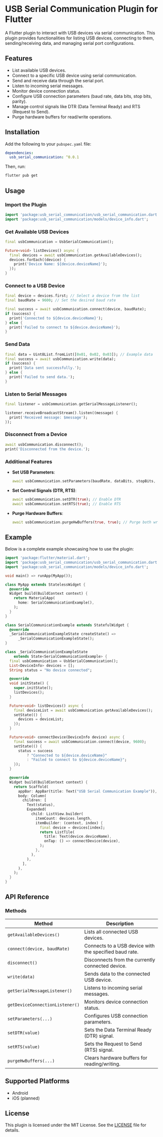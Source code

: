 
# USB Serial Communication Plugin for Flutter

A Flutter plugin to interact with USB devices via serial communication. This plugin provides functionalities for listing USB devices, connecting to them, sending/receiving data, and managing serial port configurations.

## Features

- List available USB devices.
- Connect to a specific USB device using serial communication.
- Send and receive data through the serial port.
- Listen to incoming serial messages.
- Monitor device connection status.
- Configure USB connection parameters (baud rate, data bits, stop bits, parity).
- Manage control signals like DTR (Data Terminal Ready) and RTS (Request to Send).
- Purge hardware buffers for read/write operations.

## Installation

Add the following to your `pubspec.yaml` file:

```yaml
dependencies:
  usb_serial_communication: ^0.0.1
```

Then, run:

```bash
flutter pub get
```

## Usage

### Import the Plugin

```dart
import 'package:usb_serial_communication/usb_serial_communication.dart';
import 'package:usb_serial_communication/models/device_info.dart';
```

### Get Available USB Devices

```dart
final usbCommunication = UsbSerialCommunication();

Future<void> listDevices() async {
  final devices = await usbCommunication.getAvailableDevices();
  devices.forEach((device) {
    print('Device Name: ${device.deviceName}');
  });
}
```

### Connect to a USB Device

```dart
final device = devices.first; // Select a device from the list
final baudRate = 9600; // Set the desired baud rate

final success = await usbCommunication.connect(device, baudRate);
if (success) {
  print('Connected to ${device.deviceName}');
} else {
  print('Failed to connect to ${device.deviceName}');
}
```

### Send Data

```dart
final data = Uint8List.fromList([0x01, 0x02, 0x03]); // Example data
final success = await usbCommunication.write(data);
if (success) {
  print('Data sent successfully.');
} else {
  print('Failed to send data.');
}
```

### Listen to Serial Messages

```dart
final listener = usbCommunication.getSerialMessageListener();

listener.receiveBroadcastStream().listen((message) {
  print('Received message: $message');
});
```

### Disconnect from a Device

```dart
await usbCommunication.disconnect();
print('Disconnected from the device.');
```

### Additional Features

- **Set USB Parameters**:
  ```dart
  await usbCommunication.setParameters(baudRate, dataBits, stopBits, parity);
  ```
- **Set Control Signals (DTR, RTS)**:
  ```dart
  await usbCommunication.setDTR(true); // Enable DTR
  await usbCommunication.setRTS(true); // Enable RTS
  ```
- **Purge Hardware Buffers**:
  ```dart
  await usbCommunication.purgeHwBuffers(true, true); // Purge both write and read buffers
  ```

## Example

Below is a complete example showcasing how to use the plugin:

```dart
import 'package:flutter/material.dart';
import 'package:usb_serial_communication/usb_serial_communication.dart';
import 'package:usb_serial_communication/models/device_info.dart';

void main() => runApp(MyApp());

class MyApp extends StatelessWidget {
  @override
  Widget build(BuildContext context) {
    return MaterialApp(
      home: SerialCommunicationExample(),
    );
  }
}

class SerialCommunicationExample extends StatefulWidget {
  @override
  _SerialCommunicationExampleState createState() =>
      _SerialCommunicationExampleState();
}

class _SerialCommunicationExampleState
    extends State<SerialCommunicationExample> {
  final usbCommunication = UsbSerialCommunication();
  List<DeviceInfo> devices = [];
  String status = "No device connected";

  @override
  void initState() {
    super.initState();
    listDevices();
  }

  Future<void> listDevices() async {
    final deviceList = await usbCommunication.getAvailableDevices();
    setState(() {
      devices = deviceList;
    });
  }

  Future<void> connectDevice(DeviceInfo device) async {
    final success = await usbCommunication.connect(device, 9600);
    setState(() {
      status = success
          ? "Connected to ${device.deviceName}"
          : "Failed to connect to ${device.deviceName}";
    });
  }

  @override
  Widget build(BuildContext context) {
    return Scaffold(
      appBar: AppBar(title: Text("USB Serial Communication Example")),
      body: Column(
        children: [
          Text(status),
          Expanded(
            child: ListView.builder(
              itemCount: devices.length,
              itemBuilder: (context, index) {
                final device = devices[index];
                return ListTile(
                  title: Text(device.deviceName),
                  onTap: () => connectDevice(device),
                );
              },
            ),
          ),
        ],
      ),
    );
  }
}
```

## API Reference

### Methods

| Method                          | Description                                            |
|---------------------------------|--------------------------------------------------------|
| `getAvailableDevices()`         | Lists all connected USB devices.                      |
| `connect(device, baudRate)`     | Connects to a USB device with the specified baud rate. |
| `disconnect()`                  | Disconnects from the currently connected device.       |
| `write(data)`                   | Sends data to the connected USB device.               |
| `getSerialMessageListener()`    | Listens to incoming serial messages.                  |
| `getDeviceConnectionListener()` | Monitors device connection status.                    |
| `setParameters(...)`            | Configures USB connection parameters.                 |
| `setDTR(value)`                 | Sets the Data Terminal Ready (DTR) signal.            |
| `setRTS(value)`                 | Sets the Request to Send (RTS) signal.                |
| `purgeHwBuffers(...)`           | Clears hardware buffers for reading/writing.          |

## Supported Platforms

- Android
- iOS (planned)

## License

This plugin is licensed under the MIT License. See the [LICENSE](LICENSE) file for details.
